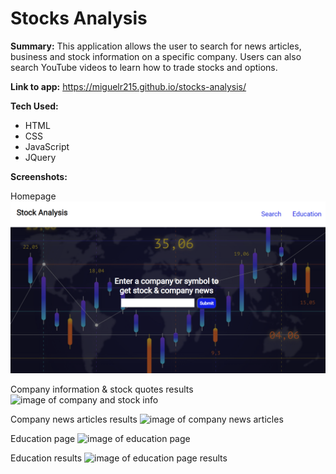 # Stocks Analysis
**Summary:**  This application allows the user to search for news articles, business and stock information on a specific company.  Users can also search YouTube videos to learn how to trade stocks and options.

**Link to app:**  https://miguelr215.github.io/stocks-analysis/

**Tech Used:** 
- HTML
- CSS
- JavaScript
- JQuery

**Screenshots:**

Homepage
![image of stocks analysis homepage](https://github.com/miguelr215/stocks-analysis/blob/master/screenshots/homepage.PNG)

Company information & stock quotes results
![image of company and stock info](https://github.com/miguelr215/stocks-analysis/blob/master/screenshots/company%20info.PNG)

Company news articles results
![image of company news articles](https://github.com/miguelr215/stocks-analysis/blob/master/screenshots/company%20news.png)

Education page
![image of education page](https://github.com/miguelr215/stocks-analysis/blob/master/education-page2.PNG)

Education results
![image of education page results](https://github.com/miguelr215/stocks-analysis/blob/master/screenshots/education%20results.PNG)
